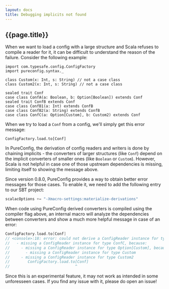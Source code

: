 ```yaml
---
layout: docs
title: Debugging implicits not found
---
```

## {{page.title}}

When we want to load a config with a large structure and Scala refuses to compile a reader for it, it can be difficult
to understand the reason of the failure. Consider the following example:

```tut:silent
import com.typesafe.config.ConfigFactory
import pureconfig.syntax._

class Custom(x: Int, s: String) // not a case class
class Custom2(x: Int, s: String) // not a case class

sealed trait Conf
case class ConfA(a: Boolean, b: Option[Boolean]) extends Conf
sealed trait ConfB extends Conf
case class ConfB1(a: Int) extends ConfB
case class ConfB2(a: String) extends ConfB
case class ConfC(a: Option[Custom], b: Custom2) extends Conf
```

When we try to load a `Conf` from a config, we'll simply get this error message:

```tut:book:fail
ConfigFactory.load.to[Conf]
```

In PureConfig, the derivation of config readers and writers is done by chaining implicits - the converters of larger
structures (like `Conf`) depend on the implicit converters of smaller ones (like `Boolean` or `Custom`). However, Scala
is not helpful in case one of those upstream dependencies is missing, limiting itself to showing the message above.

Since version 0.8.0, PureConfig provides a way to obtain better error messages for those cases. To enable it, we need to
add the following entry to our SBT project:

```scala
scalacOptions += "-Xmacro-settings:materialize-derivations"
```

When code using PureConfig derived converters is compiled using the compiler flag above, an internal macro will analyze
the dependencies between converters and show a much more helpful message in case of an error:

```scala
ConfigFactory.load.to[Conf]
// <console>:18: error: could not derive a ConfigReader instance for type Conf, because:
//   - missing a ConfigReader instance for type ConfC, because:
//     - missing a ConfigReader instance for type Option[Custom], because:
//       - missing a ConfigReader instance for type Custom
//     - missing a ConfigReader instance for type Custom2
//        ConfigFactory.load.to[Conf]
//                             ^
```

Since this is an experimental feature, it may not work as intended in some unforesseen cases. If you find any issue with
it, please do open an issue!
